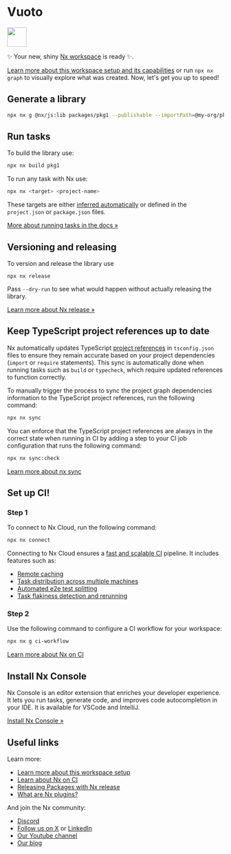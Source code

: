 # Vuoto

<a alt="Nx logo" href="https://nx.dev" target="_blank" rel="noreferrer"><img src="https://raw.githubusercontent.com/nrwl/nx/master/images/nx-logo.png" width="45"></a>

✨ Your new, shiny [Nx workspace](https://nx.dev) is ready ✨.

[Learn more about this workspace setup and its capabilities](https://nx.dev/nx-api/js?utm_source=nx_project&amp;utm_medium=readme&amp;utm_campaign=nx_projects) or run `npx nx graph` to visually explore what was created. Now, let's get you up to speed!

## Generate a library

```sh
npx nx g @nx/js:lib packages/pkg1 --publishable --importPath=@my-org/pkg1
```

## Run tasks

To build the library use:

```sh
npx nx build pkg1
```

To run any task with Nx use:

```sh
npx nx <target> <project-name>
```

These targets are either [inferred automatically](https://nx.dev/concepts/inferred-tasks?utm_source=nx_project&utm_medium=readme&utm_campaign=nx_projects) or defined in the `project.json` or `package.json` files.

[More about running tasks in the docs &raquo;](https://nx.dev/features/run-tasks?utm_source=nx_project&utm_medium=readme&utm_campaign=nx_projects)

## Versioning and releasing

To version and release the library use

```
npx nx release
```

Pass `--dry-run` to see what would happen without actually releasing the library.

[Learn more about Nx release &raquo;](https://nx.dev/features/manage-releases?utm_source=nx_project&utm_medium=readme&utm_campaign=nx_projects)

## Keep TypeScript project references up to date

Nx automatically updates TypeScript [project references](https://www.typescriptlang.org/docs/handbook/project-references.html) in `tsconfig.json` files to ensure they remain accurate based on your project dependencies (`import` or `require` statements). This sync is automatically done when running tasks such as `build` or `typecheck`, which require updated references to function correctly.

To manually trigger the process to sync the project graph dependencies information to the TypeScript project references, run the following command:

```sh
npx nx sync
```

You can enforce that the TypeScript project references are always in the correct state when running in CI by adding a step to your CI job configuration that runs the following command:

```sh
npx nx sync:check
```

[Learn more about nx sync](https://nx.dev/reference/nx-commands#sync)

## Set up CI!

### Step 1

To connect to Nx Cloud, run the following command:

```sh
npx nx connect
```

Connecting to Nx Cloud ensures a [fast and scalable CI](https://nx.dev/ci/intro/why-nx-cloud?utm_source=nx_project&utm_medium=readme&utm_campaign=nx_projects) pipeline. It includes features such as:

- [Remote caching](https://nx.dev/ci/features/remote-cache?utm_source=nx_project&utm_medium=readme&utm_campaign=nx_projects)
- [Task distribution across multiple machines](https://nx.dev/ci/features/distribute-task-execution?utm_source=nx_project&utm_medium=readme&utm_campaign=nx_projects)
- [Automated e2e test splitting](https://nx.dev/ci/features/split-e2e-tasks?utm_source=nx_project&utm_medium=readme&utm_campaign=nx_projects)
- [Task flakiness detection and rerunning](https://nx.dev/ci/features/flaky-tasks?utm_source=nx_project&utm_medium=readme&utm_campaign=nx_projects)

### Step 2

Use the following command to configure a CI workflow for your workspace:

```sh
npx nx g ci-workflow
```

[Learn more about Nx on CI](https://nx.dev/ci/intro/ci-with-nx#ready-get-started-with-your-provider?utm_source=nx_project&utm_medium=readme&utm_campaign=nx_projects)

## Install Nx Console

Nx Console is an editor extension that enriches your developer experience. It lets you run tasks, generate code, and improves code autocompletion in your IDE. It is available for VSCode and IntelliJ.

[Install Nx Console &raquo;](https://nx.dev/getting-started/editor-setup?utm_source=nx_project&utm_medium=readme&utm_campaign=nx_projects)

## Useful links

Learn more:

- [Learn more about this workspace setup](https://nx.dev/nx-api/js?utm_source=nx_project&amp;utm_medium=readme&amp;utm_campaign=nx_projects)
- [Learn about Nx on CI](https://nx.dev/ci/intro/ci-with-nx?utm_source=nx_project&utm_medium=readme&utm_campaign=nx_projects)
- [Releasing Packages with Nx release](https://nx.dev/features/manage-releases?utm_source=nx_project&utm_medium=readme&utm_campaign=nx_projects)
- [What are Nx plugins?](https://nx.dev/concepts/nx-plugins?utm_source=nx_project&utm_medium=readme&utm_campaign=nx_projects)

And join the Nx community:
- [Discord](https://go.nx.dev/community)
- [Follow us on X](https://twitter.com/nxdevtools) or [LinkedIn](https://www.linkedin.com/company/nrwl)
- [Our Youtube channel](https://www.youtube.com/@nxdevtools)
- [Our blog](https://nx.dev/blog?utm_source=nx_project&utm_medium=readme&utm_campaign=nx_projects)

